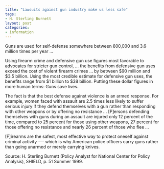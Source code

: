 ```yaml
---
title: "Lawsuits against gun industry make us less safe"
tags:
- H. Sterling Burnett
layout: post
categories:
- information
---
```


Guns are used for self-defense somewhere between 800,000 and 3.6 million times per year ...

Using firearm crime and defensive gun use figures most favorable to advocates for stricter gun control, ... the benefits from defensive gun uses exceed the cost of violent firearm crimes ... by between $90 million and $3.5 billion. Using the most credible estimate for defensive gun uses, the benefits range from $1 billion to $38 billion. Putting these dollar figures in more human terms: Guns save lives.

The fact is that the best defense against violence is an armed response. For example, women faced with assault are 2.5 times less likely to suffer serious injury if they defend themselves with a gun rather than responding with other weapons or by offering no resistance ... \[P\]ersons defending themselves with guns during an assault are injured only 12 percent of the time, compared to 25 percent for those using other weapons, 27 percent for those offering no resistance and nearly 26 percent of those who flee ...

\[F\]irearms are the safest, most effective way to protect oneself against criminal activity --- which is why American police officers carry guns rather than going unarmed or merely carrying knives.

Source: H. Sterling Burnett (Policy Analyst for National Center for Policy Analysis), SHIELD, p. 51 Summer 1999.
